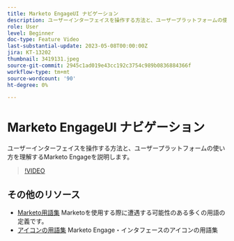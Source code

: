 ```yaml
---
title: Marketo EngageUI ナビゲーション
description: ユーザーインターフェイスを操作する方法と、ユーザープラットフォームの使い方を理解するMarketo Engageを説明します。
role: User
level: Beginner
doc-type: Feature Video
last-substantial-update: 2023-05-08T00:00:00Z
jira: KT-13202
thumbnail: 3419131.jpeg
source-git-commit: 2945c1ad019e43cc192c3754c989b0836884366f
workflow-type: tm+mt
source-wordcount: '90'
ht-degree: 0%

---
```



# Marketo EngageUI ナビゲーション

ユーザーインターフェイスを操作する方法と、ユーザープラットフォームの使い方を理解するMarketo Engageを説明します。

>[!VIDEO](https://video.tv.adobe.com/v/3419131/?learn=on)

## その他のリソース

* [Marketo用語集](https://experienceleague.adobe.com/docs/marketo/using/getting-started-with-marketo/marketo-glossary.html?lang=en)
Marketoを使用する際に遭遇する可能性のある多くの用語の定義です。
* [アイコンの用語集](https://experienceleague.adobe.com/docs/marketo/using/product-docs/marketo-engage-modern-ux/icon-glossary.html?lang=en)
Marketo Engage・インタフェースのアイコンの用語集

